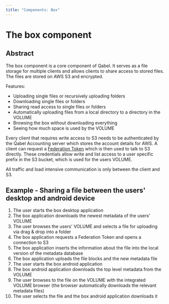 ```yaml
---
title: "Components: Box"
---
```

# The box component

## Abstract

The box component is a core component of Qabel. It serves as a file storage for multiple clients and allows clients to share access to stored files.
The files are stored on AWS S3 and encrypted.

Features:
* Uploading single files or recursively uploading folders
* Downloading single files or folders
* Sharing read access to single files or folders
* Automatically uploading files from a local directory to a directory in the VOLUME
* Browsing the box without downloading everything
* Seeing how much space is used by the VOLUME

Every client that requires write access to S3 needs to be authenticated by the Qabel Accounting server which stores the account details for AWS. A client can request a [Federation Token](https://docs.aws.amazon.com/STS/latest/APIReference/API_GetFederationToken.html) which is then used to talk to S3 directly. These credentials allow write and list access to a user specific prefix in the S3 bucket, which is used for the users VOLUME.

All traffic and load intensive communication is only between the client and S3.

## Example - Sharing a file between the users' desktop and android device

1. The user starts the box desktop application 
1. The box application downloads the newest metadata of the users' VOLUME
1. The user browses the users' VOLUME and selects a file for uploading via drag & drop into a folder
1. The box application requests a Federation Token and opens a connection to S3
1. The box application inserts the information about the file into the local version of the metadata database
1. The box application uploads the file blocks and the new metadata file
1. The user starts the box android application
1. The box android application downloads the top level metadata from the VOLUME
1. The user browses to the file on the VOLUME with the integrated VOLUME browser (the browser automatically downloads the relevant metadata files)
1. The user selects the file and the box android application downloads it
